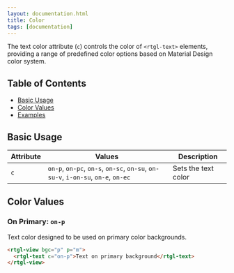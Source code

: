 ```yaml
---
layout: documentation.html
title: Color
tags: [documentation]
---
```


The text color attribute (`c`) controls the color of `<rtgl-text>` elements, providing a range of predefined color options based on Material Design color system.

## Table of Contents

- [Basic Usage](#basic-usage)
- [Color Values](#color-values)
- [Examples](#examples)

## Basic Usage

| Attribute | Values | Description |
|-----------|--------|-------------|
| `c` | `on-p`, `on-pc`, `on-s`, `on-sc`, `on-su`, `on-su-v`, `i-on-su`, `on-e`, `on-ec` | Sets the text color |

## Color Values

### On Primary: `on-p`

Text color designed to be used on primary color backgrounds.

```html
<rtgl-view bgc="p" p="m">
  <rtgl-text c="on-p">Text on primary background</rtgl-text>
</rtgl-view>
```

